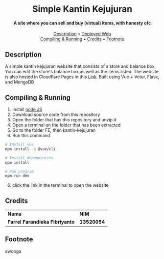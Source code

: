 

<h1 align="center">
Simple Kantin Kejujuran
  <br>
</h1>

<h4 align="center">A site where you can sell and buy (virtual) items, with honesty ofc</h4>

<p align="center">
  <a href="#description">Description</a> •
  <a href="https://simple-kantin-kejujuran.pages.dev/">Deployed Web</a> <br>
  <a href="#compiling-&-running">Compiling & Running</a> •
  <a href="#credits">Credits</a> •
  <a href="#footnote">Footnote</a> 
</p>

## Description
A simple kantin kejujuran website that consists of a store and balance box. You can edit the store's balance box as well as the items listed. The website is also hosted in Cloudflare Pages in this [Link](https://simple-kantin-kejujuran.pages.dev/). Built using Vue + Vetur, Flask, and MongoDB

## Compiling & Running
1. Install [node JS](https://nodejs.org/en/knowledge/getting-started/npm/what-is-npm/)
2. Download source code from this repository
3. Open the folder that has this repository and unzip it
4. Open a terminal on the folder that has been extracted
5. Go to the folder FE, then kantin-kejujuran
6. Run this command
```bash
# Install vue
npm install -g @vue/cli

# Install dependencies
npm install

# Run program
npm run dev
```
6. click the link in the terminal to open the website

## Credits
<table>
    <tr>
      <td><b>Nama</b></td>
      <td><b>NIM</b></td>
    <tr>
      <td><b>Farrel Farandieka Fibriyanto</b></td>
      <td><b>13520054</b></td>
    </tr>
</table>

## Footnote
awooga



